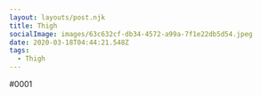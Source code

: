 ```yaml
---
layout: layouts/post.njk
title: Thigh
socialImage: images/63c632cf-db34-4572-a99a-7f1e22db5d54.jpeg
date: 2020-03-18T04:44:21.548Z
tags:
  - Thigh
---
```

\#0001